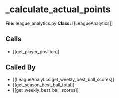 # _calculate_actual_points

**File:** league_analytics.py
**Class:** [[LeagueAnalytics]]

## Calls

- [[get_player_position]]

## Called By

- [[LeagueAnalytics.get_weekly_best_ball_scores]]
- [[get_season_best_ball_total]]
- [[get_weekly_best_ball_scores]]


